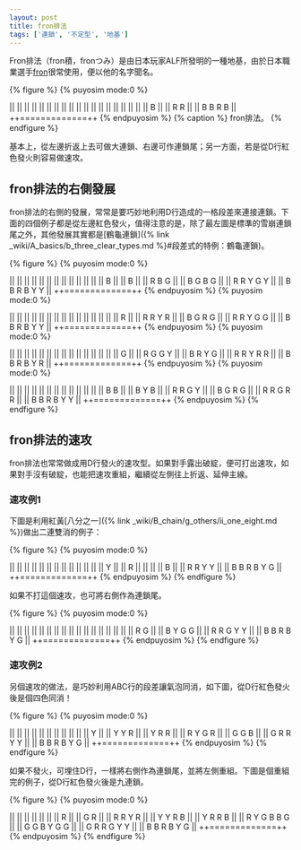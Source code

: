 ```yaml
---
layout: post
title: fron排法
tags: ['連鎖', '不定型', '地基']
---
```


Fron排法（fron積，fronつみ）是由日本玩家ALF所發明的一種地基，由於日本職業選手[fron](https://www.youtube.com/channel/UCKno8iTkzimQdjAKxRDwImg)很常使用，便以他的名字聞名。

{% figure %}
{% puyosim mode:0 %}
                 
||             ||
||             ||
||             ||
||             ||
||             ||
||             ||
||             ||
||             ||
||             ||
||     B       ||
||   R R       ||
|| B B R B     ||
++=============++
{% endpuyosim %}
{% caption %}
fron排法。
{% endfigure %}

基本上，從左邊折返上去可做大連鎖、右邊可作連鎖尾；另一方面，若是從D行紅色發火則容易做速攻。

## fron排法的右側發展

fron排法的右側的發展，常常是要巧妙地利用D行造成的一格段差來連接連鎖。下面的四個例子都是從左邊紅色發火，值得注意的是，除了最左圖是標準的雪崩連鎖尾之外，其他發展其實都是[鶴龜連鎖]({% link _wiki/A_basics/b_three_clear_types.md %}#段差式的特例：鶴龜連鎖)。

{% figure %}
{% puyosim mode:0 %}
                 
||             ||
||             ||
||             ||
||             ||
||             ||
||             ||
||           B ||
||           B ||
|| R     B   G ||
||     B G B G ||
||   R R Y G Y ||
|| B B R B Y Y ||
++=============++
{% endpuyosim %}
{% puyosim mode:0 %}
                 
||             ||
||             ||
||             ||
||             ||
||             ||
||             ||
||             ||
||           R ||
|| R     R Y R ||
||     B G R G ||
||   R R Y G G ||
|| B B R B Y Y ||
++=============++
{% endpuyosim %}
{% puyosim mode:0 %}
                 
||             ||
||             ||
||             ||
||             ||
||             ||
||             ||
||             ||
||           G ||
|| R     G G Y ||
||     B R Y G ||
||   R R Y R R ||
|| B B R B Y R ||
++=============++
{% endpuyosim %}
{% puyosim mode:0 %}
                 
||             ||
||             ||
||             ||
||             ||
||             ||
||             ||
||         B B ||
||       B Y B ||
|| R     R G Y ||
||     B G R G ||
||   R R G R R ||
|| B B R B Y Y ||
++=============++
{% endpuyosim %}
{% endfigure %}

## fron排法的速攻

fron排法也常常做成用D行發火的速攻型。如果對手露出破綻，便可打出速攻，如果對手沒有破綻，也能把速攻重組，繼續從左側往上折返、延伸主線。

### 速攻例1

下圖是利用紅黃[八分之一]({% link _wiki/B_chain/g_others/ii_one_eight.md %})做出二連雙消的例子：

{% figure %}
{% puyosim mode:0 %}
                 
||             ||
||             ||
||             ||
||             ||
||             ||
||             ||
||       Y     ||
||       R     ||
||             ||
||     B       ||
||   R R   Y Y ||
|| B B R B Y G ||
++=============++
{% endpuyosim %}
{% endfigure %}

如果不打這個速攻，也可將右側作為連鎖尾。

{% figure %}
{% puyosim mode:0 %}
                 
||             ||
||             ||
||             ||
||             ||
||             ||
||             ||
||             ||
||             ||
|| R         G ||
||     B Y G G ||
||   R R G Y Y ||
|| B B R B Y G ||
++=============++
{% endpuyosim %}
{% endfigure %}

### 速攻例2

另個速攻的做法，是巧妙利用ABC行的段差讓氣泡同消，如下圖，從D行紅色發火後是個四色同消！

{% figure %}
{% puyosim mode:0 %}
                 
||             ||
||             ||
||             ||
||             ||
||             ||
||     Y       ||
|| Y Y R       ||
|| Y R R       ||
|| R Y G R     ||
|| G G B       ||
|| G R R   Y Y ||
|| B B R B Y G ||
++=============++
{% endpuyosim %}
{% endfigure %}

如果不發火，可埋住D行，一樣將右側作為連鎖尾，並將左側重組。下圖是個重組完的例子，從D行紅色發火後是九連鎖。

{% figure %}
{% puyosim mode:0 %}
                 
||             ||
||             ||
||             ||
|| R           ||
|| G R         ||
|| R R Y R     ||
|| Y Y R     B ||
|| Y R R     B ||
|| R Y G B B G ||
|| G G B Y G G ||
|| G R R G Y Y ||
|| B B R B Y G ||
++=============++
{% endpuyosim %}
{% endfigure %}
